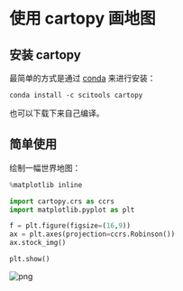 
# 使用 cartopy 画地图

## 安装 cartopy

最简单的方式是通过 [conda](http://conda.pydata.org/miniconda.html) 来进行安装：

    conda install -c scitools cartopy

也可以下载下来自己编译。

## 简单使用

绘制一幅世界地图：


```python
%matplotlib inline

import cartopy.crs as ccrs
import matplotlib.pyplot as plt

f = plt.figure(figsize=(16,9))
ax = plt.axes(projection=ccrs.Robinson())
ax.stock_img()

plt.show()
```


![png](output_6_0.png)

